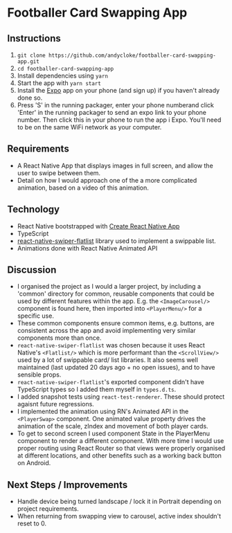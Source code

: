 # Footballer Card Swapping App

## Instructions

1.  `git clone https://github.com/andycloke/footballer-card-swapping-app.git`
2.  `cd footballer-card-swapping-app`
3.  Install dependencies using `yarn`
4.  Start the app with `yarn start`
5.  Install the [Expo](https://expo.io/) app on your phone (and sign up) if you haven't already done so.
6.  Press 'S' in the running packager, enter your phone numberand click 'Enter' in the running packager to send an expo link to your phone number. Then click this in your phone to run the app i Expo. You'll need to be on the same WiFi network as your computer.

## Requirements

* A React Native App that displays images in full screen, and allow the user to swipe between them.
* Detail on how I would approach one of the a more complicated animation, based on a video of this animation.

## Technology

* React Native bootstrapped with [Create React Native App](https://github.com/react-community/create-react-native-app)
* TypeScript
* [react-native-swiper-flatlist](https://github.com/gusgard/react-native-swiper-flatlist) library used to implement a swippable list.
* Animations done with React Native Animated API

## Discussion

* I organised the project as I would a larger project, by including a 'common' directory for common, reusable components that could be used by different features within the app. E.g. the `<ImageCarousel/>` component is found here, then imported into `<PlayerMenu/>` for a specific use.
* These common components ensure common items, e.g. buttons, are consistent across the app and avoid implementing very similar components more than once.
* `react-native-swiper-flatlist` was chosen because it uses React Native's `<Flatlist/>` which is more performant than the `<ScrollView/>` used by a lot of swippable card/ list libraries. It also seems well maintained (last updated 20 days ago + no open issues), and to have sensible props.
* `react-native-swiper-flatlist`'s exported component didn't have TypeScript types so I added them myself in `types.d.ts`.
* I added snapshot tests using `react-test-renderer`. These should protect agaisnt future regressions.
* I implemented the animation using RN's Animated API in the `<PlayerSwap>` component. One animated value property drives the animation of the scale, zIndex and movement of both player cards.
* To get to second screen I used component State in the PlayerMenu component to render a different component. With more time I would use proper routing using React Router so that views were properly organised at different locations, and other benefits such as a working back button on Android.

## Next Steps / Improvements

* Handle device being turned landscape / lock it in Portrait depending on project requirements.
* When returning from swapping view to carousel, active index shouldn't reset to 0.
